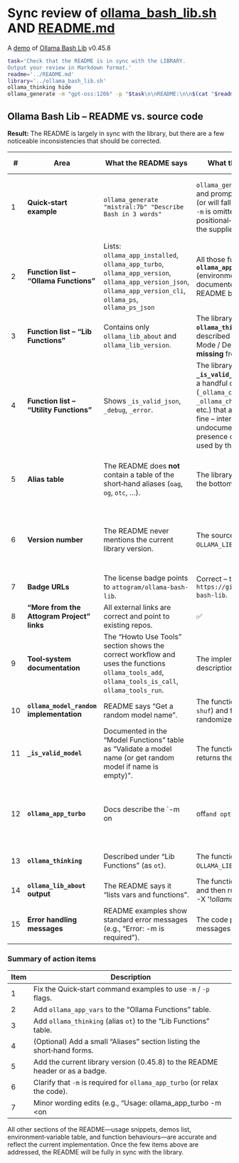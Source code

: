 # Sync review of [ollama_bash_lib.sh](../ollama_bash_lib.sh) AND [README.md](../README.md)

A [demo](../README.md#demos) of [Ollama Bash Lib](https://github.com/attogram/ollama-bash-lib) v0.45.8

```bash
task='Check that the README is in sync with the LIBRARY.
Output your review in Markdown format.'
readme='../README.md'
library='../ollama_bash_lib.sh'
ollama_thinking hide
ollama_generate -m "gpt-oss:120b" -p "$task\n\nREADME:\n\n$(cat "$readme")\n\nLIBRARY:\n\n$(cat "$library")"
```
## Ollama Bash Lib – README vs. source code  
**Result:** The README is largely in sync with the library, but there are a few noticeable inconsistencies that should be corrected.

| # | Area | What the README says | What the library actually does | Comment / Recommendation |
|---|------|----------------------|--------------------------------|--------------------------|
| 1 | **Quick‑start example** | `ollama_generate "mistral:7b" "Describe Bash in 3 words"` | `ollama_generate` expects the model and prompt **via the `-m` and `-p` options** (or will fall back to a random model if `-m` is omitted). The positional‑argument call will *not* use the supplied model name. | Update the example to use the documented flags, e.g.<br>`ollama_generate -m mistral:7b -p "Describe Bash in 3 words"` |
| 2 | **Function list – “Ollama Functions”** | Lists: `ollama_app_installed`, `ollama_app_turbo`, `ollama_app_version`, `ollama_app_version_json`, `ollama_app_version_cli`, `ollama_ps`, `ollama_ps_json` | All those functions exist. However **`ollama_app_vars`** (environment‑variable printer) is documented elsewhere in the README but **not listed** in the table. | Add `ollama_app_vars` to the “Ollama Functions” table (or move it to a separate “Utility Functions” section). |
| 3 | **Function list – “Lib Functions”** | Contains only `ollama_lib_about` and `ollama_lib_version`. | The library also provides **`ollama_thinking`** (alias `ot`) which is described in the “Howto use Turbo Mode / Debug / Tools” sections but is **missing** from the table. | Add a row for `ollama_thinking` (alias `ot`). |
| 4 | **Function list – “Utility Functions”** | Shows `_is_valid_json`, `_debug`, `_error`. | The library also contains **`_is_valid_url`**, **`_exists`**, **`_redact`**, and a handful of internal helpers (`_ollama_chat_payload`, `_ollama_chat_stream_true/false`, etc.) that are **not advertised**. This is fine – internal helpers can stay undocumented – but note the presence of `_is_valid_url` that is used by the Turbo‑mode code. | No change needed unless you want a “Internal helpers” subsection for completeness. |
| 5 | **Alias table** | The README does **not** contain a table of the short‑hand aliases (`oag`, `og`, `otc`, …). | The library defines many aliases (see the bottom of the file). | Consider adding an “Aliases” section (or a link) so users know the terse forms are available. |
| 6 | **Version number** | The README never mentions the current library version. | The source defines `OLLAMA_LIB_VERSION='0.45.8'`. | Add the version number to the top of the README (e.g., “Current version: 0.45.8”) or expose it via a badge. |
| 7 | **Badge URLs** | The license badge points to `attogram/ollama-bash-lib`. | Correct – the repository is `https://github.com/attogram/ollama-bash-lib`. | No action needed. |
| 8 | **“More from the Attogram Project” links** | All external links are correct and point to existing repos. | ✅ | No change needed. |
| 9 | **Tool‑system documentation** | The “Howto Use Tools” section shows the correct workflow and uses the functions `ollama_tools_add`, `ollama_tools_is_call`, `ollama_tools_run`. | The implementation matches the description. | ✅ |
|10| **`ollama_model_random` implementation** | README says “Get a random model name”. | The function uses `ollama list` (or `shuf`) and falls back to an `awk`‑based randomizer if `shuf` is missing. | ✅ |
|11| **`_is_valid_model`** | Documented in the “Model Functions” table as “Validate a model name (or get random model if name is empty)”. | The function does exactly that and returns the model name on success. | ✅ |
|12| **`ollama_app_turbo`** | Docs describe the `-m on|off` and optional `-e` to export the key. | The implementation matches, but the usage line in the README (`Usage: ollama_app_turbo -m <on|off> [-e]`) is missing a **required** `-m` flag in the description header (`Usage: ollama_app_turbo -m <on|off> [-e]`). | Slight wording tweak – make `-m` clearly required (or change the code to make it optional with a default). |
|13| **`ollama_thinking`** | Described under “Lib Functions” (as `ot`). | The function exists and updates `OLLAMA_LIB_THINKING`. | ✅ (but missing from the table, see point 3). |
|14| **`ollama_lib_about` output** | The README says it “lists vars and functions”. | The function prints library meta‑data and then runs `compgen -A function -X '!*ollama*' | sort | column` – exactly as described. | ✅ |
|15| **Error handling messages** | README examples show standard error messages (e.g., “Error: -m <model> is required”). | The code produces those same messages via `_error`. | ✅ |

### Summary of action items

| Item | Description |
|------|-------------|
| 1 | Fix the Quick‑start command examples to use `-m` / `-p` flags. |
| 2 | Add `ollama_app_vars` to the “Ollama Functions” table. |
| 3 | Add `ollama_thinking` (alias `ot`) to the “Lib Functions” table. |
| 4 | (Optional) Add a small “Aliases” section listing the short‑hand forms. |
| 5 | Add the current library version (0.45.8) to the README header or as a badge. |
| 6 | Clarify that `-m` is required for `ollama_app_turbo` (or relax the code). |
| 7 | Minor wording edits (e.g., “Usage: ollama_app_turbo -m <on|off> …”). |

All other sections of the README—usage snippets, demos list, environment‑variable table, and function behaviours—are accurate and reflect the current implementation. Once the few items above are addressed, the README will be fully in sync with the library.

